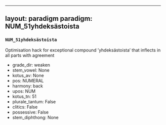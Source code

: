 
---
layout: paradigm
paradigm: NUM_51yhdeksästoista
---
### ` NUM_51yhdeksästoista `

Optimisation hack for exceptional compound ’yhdeksästoista’ that inflects in all parts with agreement
* grade_dir: weaken
* stem_vowel: None
* kotus_av: None
* pos: NUMERAL
* harmony: back
* upos: NUM
* kotus_tn: 51
* plurale_tantum: False
* clitics: False
* possessive: False
* stem_diphthong: None
